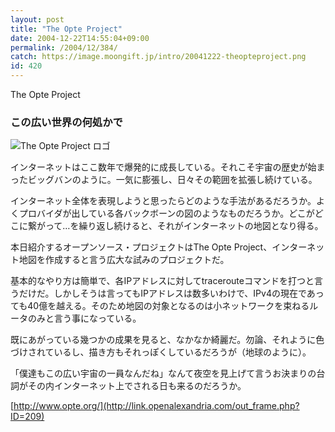 ```yaml
---
layout: post
title: "The Opte Project"
date: 2004-12-22T14:55:04+09:00
permalink: /2004/12/384/
catch: https://image.moongift.jp/intro/20041222-theopteproject.png
id: 420
---
```

The Opte Project  
<!--more-->

### この広い世界の何処かで
  

![The Opte Project ロゴ](https://image.moongift.jp/intro/20041222-theopteproject.png "The Opte Project ロゴ")

  

インターネットはここ数年で爆発的に成長している。それこそ宇宙の歴史が始まったビッグバンのように。一気に膨張し、日々その範囲を拡張し続けている。

  

インターネット全体を表現しようと思ったらどのような手法があるだろうか。よくプロバイダが出している各バックボーンの図のようなものだろうか。どこがどこに繋がって…を繰り返し続けると、それがインターネットの地図となり得る。

  

本日紹介するオープンソース・プロジェクトはThe Opte Project、インターネット地図を作成すると言う広大な試みのプロジェクトだ。

  

基本的なやり方は簡単で、各IPアドレスに対してtracerouteコマンドを打つと言うだけだ。しかしそうは言ってもIPアドレスは数多いわけで、IPv4の現在であっても40億を越える。そのため地図の対象となるのは小ネットワークを束ねるルータのみと言う事になっている。

  

既にあがっている幾つかの成果を見ると、なかなか綺麗だ。勿論、それように色づけされているし、描き方もそれっぽくしているだろうが（地球のように）。

  

「僕達もこの広い宇宙の一員なんだね」なんて夜空を見上げて言うお決まりの台詞がその内インターネット上でされる日も来るのだろうか。

  

[http://www.opte.org/](http://link.openalexandria.com/out_frame.php?ID=209)

